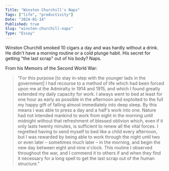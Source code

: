 ```yaml
---
Title: "Winston Churchill's Naps"
Tags: ["life", "productivity"]
Date: "2024-01-14"
Published: true
Slug: "winston-churchill-naps"
Type: "Essay"
---
```


Winston Churchill smoked 10 cigars a day and was hardly without a drink. He didn't have a morning routine or a cold plunge habit. His secret for getting "the last scrap" out of his body? Naps.

From his Memoirs of the Second World War:

> "For this purpose [to stay in-step with the younger lads in the government] I had recourse to a method of life which had been forced upon me at the Admiralty in 1914 and 1915, and which I found greatly extended my daily capacity for work. I always went to bed at least for one hour as early as possible in the afternoon and exploited to the full my happy gift of falling almost immediately into deep sleep. By this means I was able to press a day and a half's work into one. Nature had not intended mankind to work from eight in the morning until midnight without that refreshment of blessed oblivion which, even if it only lasts twenty minutes, is sufficient to renew all the vital forces. I regretted having to send myself to bed like a child every afternoon, but I was rewarded by being able to work through the night until two or even later – sometimes much later – in the morning, and begin the new day between eight and nine o'clock. This routine I observed throughout the war, and I commend it to others if and when they find it necessary for a long spell to get the last scrap out of the human structure."
